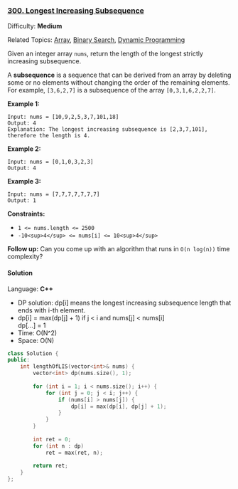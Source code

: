 ### [300\. Longest Increasing Subsequence](https://leetcode.com/problems/longest-increasing-subsequence/)

Difficulty: **Medium**

Related Topics: [Array](https://leetcode.com/tag/array/), [Binary Search](https://leetcode.com/tag/binary-search/), [Dynamic Programming](https://leetcode.com/tag/dynamic-programming/)


Given an integer array `nums`, return the length of the longest strictly increasing subsequence.

A **subsequence** is a sequence that can be derived from an array by deleting some or no elements without changing the order of the remaining elements. For example, `[3,6,2,7]` is a subsequence of the array `[0,3,1,6,2,2,7]`.

**Example 1:**

```
Input: nums = [10,9,2,5,3,7,101,18]
Output: 4
Explanation: The longest increasing subsequence is [2,3,7,101], therefore the length is 4.
```

**Example 2:**

```
Input: nums = [0,1,0,3,2,3]
Output: 4
```

**Example 3:**

```
Input: nums = [7,7,7,7,7,7,7]
Output: 1
```

**Constraints:**

*   `1 <= nums.length <= 2500`
*   `-10<sup>4</sup> <= nums[i] <= 10<sup>4</sup>`

**Follow up:** Can you come up with an algorithm that runs in `O(n log(n))` time complexity?


#### Solution

Language: **C++**

* DP solution: dp[i] means the longest increasing subsequence length that ends with i-th element.
* dp[i] = max(dp[j] + 1) if j < i and nums[j] < nums[i]  
  dp[...] = 1
* Time: O(N^2)
* Space: O(N)

```c++
class Solution {
public:
    int lengthOfLIS(vector<int>& nums) {
        vector<int> dp(nums.size(), 1);
        
        for (int i = 1; i < nums.size(); i++) {
            for (int j = 0; j < i; j++) {
                if (nums[i] > nums[j]) {
                    dp[i] = max(dp[i], dp[j] + 1);
                }
            }
        }
                
        int ret = 0;
        for (int n : dp)
            ret = max(ret, n);
        
        return ret;
    }
};
```